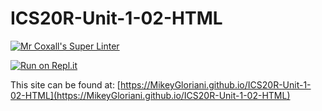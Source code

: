 # ICS20R-Unit-1-02-HTML

[![Mr Coxall's Super Linter](https://github.com/MikeyGloriani/ICS20R-Unit-1-02-HTML/workflows/Mr%20Coxall's%20Super%20Linter/badge.svg)](https://github.com/MikeyGloriani/ICS20R-Unit-1-02-HTML/actions/)

[![Run on Repl.it](https://repl.it/badge/github/MikeyGloriani/ICS20R-Unit-1-02-HTML)](https://repl.it/github/MikeyGloriani/ICS20R-Unit-1-02-HTML)

This site can be found at: [https://MikeyGloriani.github.io/ICS20R-Unit-1-02-HTML](https://MikeyGloriani.github.io/ICS20R-Unit-1-02-HTML)
